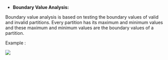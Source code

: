 ﻿- **Boundary Value Analysis:**

Boundary value analysis is based on testing the boundary values of valid and invalid partitions.  Every partition has its maximum and minimum values and these maximum and minimum values are the boundary values of a partition.

Example :

![](Aspose.Words.b0c8986a-d21e-4142-9781-9624726170aa.001.png)

